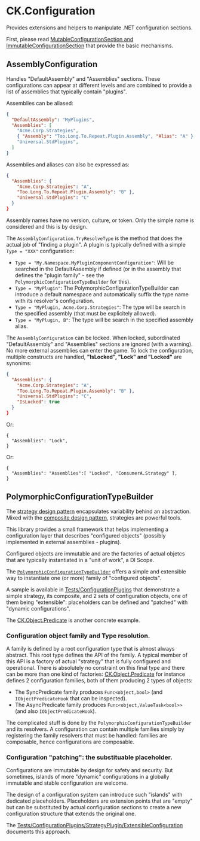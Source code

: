 # CK.Configuration

Provides extensions and helpers to manipulate .NET configuration sections.

First, please read [MutableConfigurationSection and ImmutableConfigurationSection](ConfigurationSection/README.md)
that provide the basic mechanisms.

## AssemblyConfiguration
Handles "DefaultAssembly" and "Assemblies" sections. These configurations can appear
at different levels and are combined to provide a list of assemblies that typically
contain "plugins".

Assemblies can be aliased:

```json
{
  "DefaultAssembly": "MyPlugins",
  "Assemblies": [
    "Acme.Corp.Strategies",
    { "Assembly": "Too.Long.To.Repeat.Plugin.Assembly", "Alias": "A" },
    "Universal.StdPlugins",
  ]
}
```

Assemblies and aliases can also be expressed as:
```json
{
  "Assemblies": {
    "Acme.Corp.Strategies": "A",
    "Too.Long.To.Repeat.Plugin.Assembly": "B" },
    "Universal.StdPlugins": "C"
  }
}
```

Assembly names have no version, culture, or token. Only the simple name is considered and this
is by design.

The `AssemblyConfiguration.TryResolveType` is the method that does the actual job of "finding a plugin".
A plugin is typically defined with a simple `Type = "XXX"` configuration:

- `Type = "My.Namespace.MyPluginComponentConfiguration"`: Will be searched in the DefaultAssembly if defined (or in the assembly that
  defines the "plugin family" - see the `PolymorphicConfigurationTypeBuilder` for this).
- `Type = "MyPlugin"`: The PolymorphicConfigurationTypeBuilder can introduce a default namespace and
  automatically suffix the type name with its resolver's configuration.
- `Type = "MyPlugin, Acme.Corp.Strategies"`: The type will be search in the specified assembly (that must
  be explicitely allowed). 
- `Type = "MyPlugin, B"`: The type will be search in the specified assembly alias. 

The `AssemblyConfiguration` can be locked. When locked, subordinated  "DefaultAssembly" and "Assemblies" sections
are ignored (with a warning). No more external assemblies can enter the game. To lock the configuration,
multiple constructs are handled, **"IsLocked", "Lock" and "Locked"** are synonims:
```json
{
  "Assemblies": {
    "Acme.Corp.Strategies": "A",
    "Too.Long.To.Repeat.Plugin.Assembly": "B" },
    "Universal.StdPlugins": "C",
    "IsLocked": true
  }
}
```
Or:
```jsonc
{
  "Assemblies": "Lock",
}
```
Or:
```jsonc
{
  "Assemblies": "Assemblies":[ "Locked", "ConsumerA.Strategy" ],
}
```


## PolymorphicConfigurationTypeBuilder

The [strategy design pattern](https://en.wikipedia.org/wiki/Strategy_pattern) encapsulates
variability behind an abstraction. Mixed with the [composite design pattern](https://en.wikipedia.org/wiki/Composite_pattern),
strategies are powerful tools.

This library provides a small framework that helps implementing a configuration layer that describes
"configured objects" (possibly implemented in external assemblies - plugins).

Configured objects are immutable and are the factories of actual objetcs that are typically instantiated
in a "unit of work", a DI Scope.

The [`PolymorphicConfigurationTypeBuilder`](PolymorphicConfigurationTypeBuilder.cs)
offers a simple and extensible way to instantiate one (or more) family of "configured objects".

A sample is available in [Tests/ConfigurationPlugins](Tests/ConfigurationPlugins) that demonstrate
a simple strategy, its composite, and 2 sets of configuration objects, one of them being "extensible":
placeholders can be defined and "patched" with "dynamic configurations".

The [CK.Object.Predicate](../CK.Object.Predicate/README.md) is another concrete example.

### Configuration object family and Type resolution.
A family is defined by a root configuration type that is almost always abstract. This root type defines the
API of the family. A typical member of this API is a factory of actual "strategy" that is fully
configured and operational. There is absolutely no constraint on this final type and there can be more than one
kind of factories: [CK.Object.Predicate](../CK.Object.Predicate.README.md) for instance defines 2 configuration
families, both of them producing 2 types of objects:
  - The SyncPredicate family produces `Func<object,bool>` (and `IObjectPredicateHook` that can be inspected).
  - The AsyncPredicate family produces `Func<object,ValueTask<bool>>` (and also `IObjectPredicateHook`).

The complicated stuff is done by the `PolymorphicConfigurationTypeBuilder` and its resolvers.
A configuration can contain multiple families simply by registering the family resolvers that
must be handled: families are composable, hence configurations are composable.


### Configuration "patching": the substituable placeholder.
Configurations are immutable by design for safety and security. But sometimes, islands of
more "dynamic" configurations in a globally immutable and stable configuration are welcome.

The design of a configuration system can introduce such "islands" with dedicated placeholders.
Placeholders are extension points that are "empty" but can be substituted by actual configuration
sections to create a new configuration structure that extends the original one.

The [Tests/ConfigurationPlugins/StrategyPlugin/ExtensibleConfiguration](../Tests/ConfigurationPlugins/StrategyPlugin/ExtensibleConfiguration/README.md)
documents this approach.
